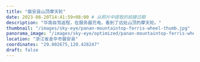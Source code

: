 ```yaml
---
title: "磐安县山顶摩天轮"
date: 2023-08-20T14:41:59+08:00 # 从照片中提取的拍摄日期
description: "华南自驾返程，在服务器充电，看到了远处山顶的摩天轮。"
thumbnail: "/images/sky-eye/panan-mountaintop-ferris-wheel-thumb.jpg"  # 缩略图路径
panorama_image: "/images/sky-eye/optimized/panan-mountaintop-ferris-wheel.webp"   # 优化后的全景图路径
location: "浙江省金华市磐安县"
coordinates: "29.002675,120.428247"
draft: false
---
```


